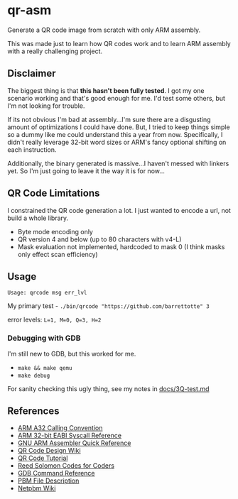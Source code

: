 # qr-asm

Generate a QR code image from scratch with only ARM assembly.

This was made just to learn how QR codes work and to learn ARM assembly with a really challenging project.

## Disclaimer

The biggest thing is that **this hasn't been fully tested**. I got my one scenario working and that's good enough
for me. I'd test some others, but I'm not looking for trouble.

If its not obvious I'm bad at assembly...I'm sure there are a disgusting amount of optimizations I could have done. 
But, I tried to keep things simple so a dummy like me could understand this a year from now.
Specifically, I didn't really leverage 32-bit word sizes or ARM's fancy optional shifting on each instruction.

Additionally, the binary generated is massive...I haven't messed with linkers yet. 
So I'm just going to leave it the way it is for now...

## QR Code Limitations

I constrained the QR code generation a lot. I just wanted to encode a url, not build a whole library.

- Byte mode encoding only
- QR version 4 and below (up to 80 characters with v4-L)
- Mask evaluation not implemented, hardcoded to mask 0 (I think masks only effect scan efficiency)

## Usage

`Usage: qrcode msg err_lvl`

My primary test - `./bin/qrcode "https://github.com/barrettotte" 3`

error levels: `L=1, M=0, Q=3, H=2`


### Debugging with GDB

I'm still new to GDB, but this worked for me.

- `make && make qemu`
- `make debug`

For sanity checking this ugly thing, see my notes in [docs/3Q-test.md](docs/3Q-test.md)

## References

- [ARM A32 Calling Convention](https://en.wikipedia.org/wiki/Calling_convention#ARM_(A32))
- [ARM 32-bit EABI Syscall Reference](https://chromium.googlesource.com/chromiumos/docs/+/master/constants/syscalls.md#arm-32_bit_EABI)
- [GNU ARM Assembler Quick Reference](https://www.ic.unicamp.br/~celio/mc404-2014/docs/gnu-arm-directives.pdf)
- [QR Code Design Wiki](https://en.wikipedia.org/wiki/QR_code#Design)
- [QR Code Tutorial](https://www.thonky.com/qr-code-tutorial/)
- [Reed Solomon Codes for Coders](https://en.wikiversity.org/wiki/Reed%E2%80%93Solomon_codes_for_coders)
- [GDB Command Reference](https://visualgdb.com/gdbreference/commands/x)
- [PBM File Description](https://oceancolor.gsfc.nasa.gov/staff/norman/seawifs_image_cookbook/faux_shuttle/pbm.html)
- [Netpbm Wiki](https://en.wikipedia.org/wiki/Netpbm)